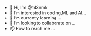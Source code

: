 - 👋 Hi, I’m @143nmk
- 👀 I’m interested in coding,ML and AI...
- 🌱 I’m currently learning ...
- 💞️ I’m looking to collaborate on ...
- 📫 How to reach me ...

<!---
143nmk/143nmk is a ✨ special ✨ repository because its `README.md` (this file) appears on your GitHub profile.
You can click the Preview link to take a look at your changes.
--->
